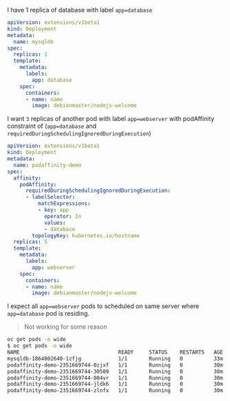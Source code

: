 I have 1 replica of database with label `app=database`  
```yaml
apiVersion: extensions/v1beta1
kind: Deployment
metadata:
  name: mysqldb
spec:
  replicas: 1
  template:
    metadata:
      labels:
        app: database
    spec:
      containers:
      - name: name
        image: debianmaster/nodejs-welcome
 ```

I want `3` replicas of another pod with label `app=webserver` with podAffinity constraint of (`app=database` and `requiredDuringSchedulingIgnoredDuringExecution`)   

```yaml
apiVersion: extensions/v1beta1
kind: Deployment
metadata:
  name: podaffinity-demo
spec:
  affinity:
    podAffinity:
      requiredDuringSchedulingIgnoredDuringExecution:
      - labelSelector:
          matchExpressions:
          - key: app
            operator: In
            values:
            - database
        topologyKey: kubernetes.io/hostname
  replicas: 5
  template:
    metadata:
      labels:
        app: webserver
    spec:
      containers:
      - name: name
        image: debianmaster/nodejs-welcome
 ```

I expect all `app=webserver` pods to scheduled on same server where `app=database` pod is residing.
> Not working for some reason

```sh
oc get pods -o wide
$ oc get pods -o wide
NAME                                READY     STATUS    RESTARTS   AGE       IP            NODE
mysqldb-1864802640-1zfjg            1/1       Running   0          33m       10.130.0.67   node1.example.com
podaffinity-demo-2351669744-0zjxf   1/1       Running   0          30m       10.131.0.49   node2.example.com
podaffinity-demo-2351669744-30509   1/1       Running   0          30m       10.130.0.68   node1.example.com
podaffinity-demo-2351669744-804vr   1/1       Running   0          30m       10.128.2.47   node3.example.com
podaffinity-demo-2351669744-jldk6   1/1       Running   0          30m       10.130.0.69   node1.example.com
podaffinity-demo-2351669744-zlnfx   1/1       Running   0          30m       10.131.0.48   node2.example.com
```

